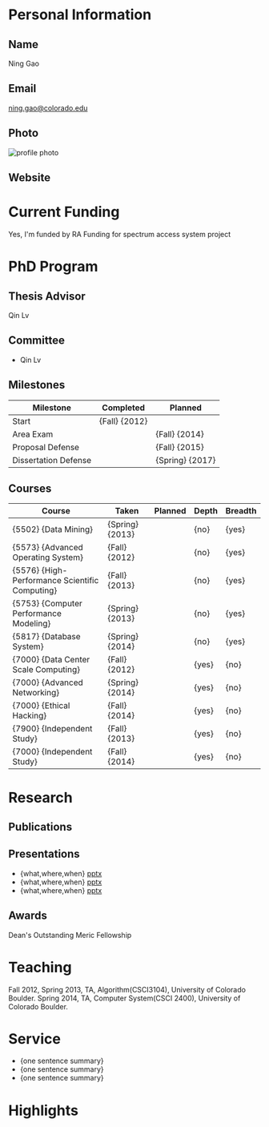 

# Personal Information

## Name
Ning Gao

## Email
ning.gao@colorado.edu

## Photo
![profile photo](files/profile.png)

## Website


# Current Funding
Yes, I'm funded by RA Funding for spectrum access system project

# PhD Program

## Thesis Advisor
Qin Lv

## Committee


* Qin Lv


## Milestones

| Milestone            | Completed         | Planned           |         
| -------------------- | ----------------- | ----------------- |
| Start                | {Fall}     {2012} |                   |
| Area Exam            |                   | {Fall}     {2014} |
| Proposal Defense     |                   | {Fall}     {2015} |
| Dissertation Defense |                   | {Spring}   {2017} |

## Courses

| Course           | Taken             | Planned            | Depth    | Breadth | 
| ---------------- | ----------------- | ------------------ | -------- | ------- |
| {5502}   {Data Mining} | {Spring} {2013} |                  | {no} | {yes}|
| {5573} {Advanced Operating System} | {Fall} {2012} |   | {no} | {yes}|
| {5576} {High-Performance Scientific Computing} | {Fall} {2013} |  | {no} | {yes}|
| {5753} {Computer Performance Modeling} | {Spring} {2013} |   | {no} | {yes}|
| {5817} {Database System} | {Spring} {2014} |   | {no} | {yes}|
| {7000} {Data Center Scale Computing} | {Fall} {2012} |   | {yes} | {no}|
| {7000} {Advanced Networking} | {Spring} {2014} |   | {yes} | {no}|
| {7000} {Ethical Hacking} | {Fall} {2014} |   | {yes} | {no}|
| {7900} {Independent Study} | {Fall} {2013} |   | {yes} | {no}|
| {7000} {Independent Study} | {Fall} {2014} |  | {yes} | {no}|

# Research

## Publications


## Presentations

* {what,where,when} [pptx](files/presentation-file.pptx)
* {what,where,when} [pptx](files/presentation-file.pptx)
* {what,where,when} [pptx](files/presentation-file.pptx)
      
## Awards
Dean's Outstanding Meric Fellowship


# Teaching
Fall 2012, Spring 2013, TA, Algorithm(CSCI3104), University of Colorado Boulder.
Spring 2014, TA, Computer System(CSCI 2400), University of Colorado Boulder.

# Service

* {one sentence summary}
* {one sentence summary}
* {one sentence summary}

# Highlights

